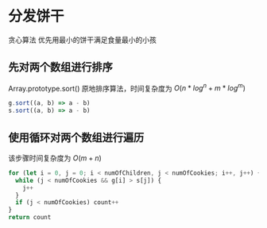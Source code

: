 # 分发饼干

贪心算法
优先用最小的饼干满足食量最小的小孩

## 先对两个数组进行排序

Array.prototype.sort()
原地排序算法，时间复杂度为 $O(n*log^n + m*log^m)$

```js
g.sort((a, b) => a - b)
s.sort((a, b) => a - b)
```

## 使用循环对两个数组进行遍历

该步骤时间复杂度为 $O(m+n)$

```js
for (let i = 0, j = 0; i < numOfChildren, j < numOfCookies; i++, j++) {
  while (j < numOfCookies && g[i] > s[j]) {
    j++
  }
  if (j < numOfCookies) count++
}
return count
```
